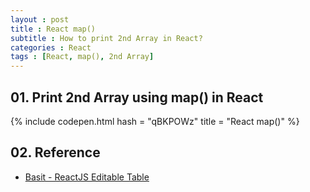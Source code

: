 ```yaml
---
layout : post
title : React map()
subtitle : How to print 2nd Array in React?
categories : React
tags : [React, map(), 2nd Array]
---
```


## 01. Print 2nd Array using map() in React

{% include codepen.html hash = "qBKPOWz" title = "React map()" %}

## 02. Reference

- [Basit - ReactJS Editable Table](https://codepen.io/Basit600/pen/GRQzLLW)